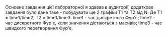 Основне завдання цієї лабораторної я здавав в аудиторії, додаткове завдання було дане таке - побудувати ще 2 графіки T1 та T2 від N. Де T1 = time1/time2, T2 = time1/time3. time1 - час дискретного Фур'є; time2 - час дискретного Фур'є, коли значення дістаються з масивів; time3 - час швидкого перетворення Фур'є.
